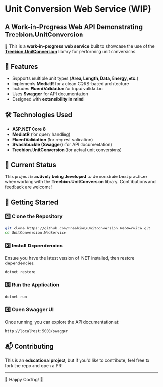 # Unit Conversion Web Service (WIP)

## A Work-in-Progress Web API Demonstrating Treebion.UnitConversion

🚀 This is a **work-in-progress web service** built to showcase the use of the **[Treebion.UnitConversion](https://www.nuget.org/packages/Treebion.UnitConversion/)** library for performing unit conversions.

## 📌 Features

- Supports multiple unit types (**Area, Length, Data, Energy, etc.**)
- Implements **MediatR** for a clean CQRS-based architecture
- Includes **FluentValidation** for input validation
- Uses **Swagger** for API documentation
- Designed with **extensibility in mind**

## 🛠 Technologies Used

- **ASP.NET Core 8**
- **MediatR** (for query handling)
- **FluentValidation** (for request validation)
- **Swashbuckle (Swagger)** (for API documentation)
- **Treebion.UnitConversion** (for actual unit conversions)

## 🚧 Current Status

This project is **actively being developed** to demonstrate best practices when working with the **Treebion.UnitConversion** library. Contributions and feedback are welcome!

## 📖 Getting Started

### 1️⃣ Clone the Repository

```sh
git clone https://github.com/Treebion/UnitConversion.WebService.git
cd UnitConversion.WebService
```

### 2️⃣ Install Dependencies

Ensure you have the latest version of .NET installed, then restore dependencies:

```sh
dotnet restore
```

### 3️⃣ Run the Application

```sh
dotnet run
```

### 4️⃣ Open Swagger UI

Once running, you can explore the API documentation at:

```
http://localhost:5000/swagger
```

## 📬 Contributing

This is an **educational project**, but if you'd like to contribute, feel free to fork the repo and open a PR!

---

🚀 Happy Coding! 🎯